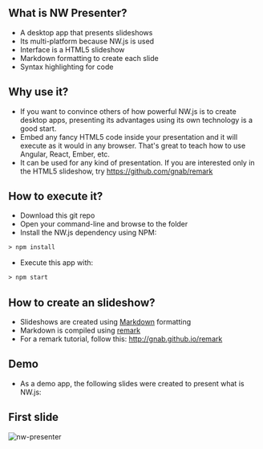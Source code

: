 ## What is NW Presenter?

- A desktop app that presents slideshows
- Its multi-platform because NW.js is used
- Interface is a HTML5 slideshow
- Markdown formatting to create each slide
- Syntax highlighting for code

## Why use it?

- If you want to convince others of how powerful NW.js is to create desktop apps, presenting its advantages using its own technology is a good start.
- Embed any fancy HTML5 code inside your presentation and it will execute as it would in any browser. That's great to teach how to use Angular, React, Ember, etc.
- It can be used for any kind of presentation. If you are interested only in the HTML5 slideshow, try https://github.com/gnab/remark

## How to execute it?

- Download this git repo
- Open your command-line and browse to the folder
- Install the NW.js dependency using NPM:

```xml
> npm install
```

- Execute this app with:  

```xml
> npm start
```

## How to create an slideshow?

- Slideshows are created using [Markdown](http://commonmark.org/) formatting
- Markdown is compiled using [remark](https://github.com/gnab/remark)
- For a remark tutorial, follow this: http://gnab.github.io/remark

## Demo

- As a demo app, the following slides were created to present what is NW.js: 

## First slide

![nw-presenter](https://raw.githubusercontent.com/zanon-io/nw-presenter/master/app/images/nw-presenter.png)



